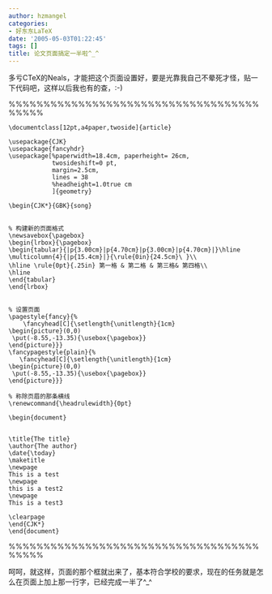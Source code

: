 ```yaml
---
author: hzmangel
categories:
- 好东东LaTeX
date: '2005-05-03T01:22:45'
tags: []
title: 论文页面搞定一半啦^_^
---
```

多亏CTeX的Neals，才能把这个页面设置好，要是光靠我自己不晕死才怪，贴一下代码吧，这样以后我也有的查，:-)

%%%%%%%%%%%%%%%%%%%%%%%%%%%%%%%%%%%%%%%%%

    
    
    \documentclass[12pt,a4paper,twoside]{article}
    
    \usepackage{CJK}
    \usepackage{fancyhdr}
    \usepackage[%paperwidth=18.4cm, paperheight= 26cm,
                twosideshift=0 pt,
                margin=2.5cm,
                lines = 38
                %headheight=1.0true cm
                ]{geometry}
    
    \begin{CJK*}{GBK}{song}  
    
      
    % 构建新的页面格式  
    \newsavebox{\pagebox}
    \begin{lrbox}{\pagebox}
    \begin{tabular}{|p{3.00cm}|p{4.70cm}|p{3.00cm}|p{4.70cm}|}\hline
    \multicolumn{4}{|p{15.4cm}|}{\rule{0in}{24.5cm}\ }\\
    \hline \rule{0pt}{.25in} 第一格 & 第二格 & 第三格& 第四格\\
    \hline
    \end{tabular}
    \end{lrbox}  
    
      
    % 设置页面  
    \pagestyle{fancy}{%
    	\fancyhead[C]{\setlength{\unitlength}{1cm}
    \begin{picture}(0,0)
     \put(-8.55,-13.35){\usebox{\pagebox}}
    \end{picture}}}
    \fancypagestyle{plain}{%
       \fancyhead[C]{\setlength{\unitlength}{1cm}
    \begin{picture}(0,0)
     \put(-8.55,-13.35){\usebox{\pagebox}}
    \end{picture}}}
    
    % 称除页眉的那条横线  
    \renewcommand{\headrulewidth}{0pt}
    
    \begin{document}
    
    
    \title{The title}
    \author{The author}
    \date{\today}
    \maketitle
    \newpage
    This is a test
    \newpage
    this is a test2
    \newpage
    This is a test3
    
    \clearpage
    \end{CJK*}
    \end{document}
    

%%%%%%%%%%%%%%%%%%%%%%%%%%%%%%%%%%%%%%%%%

呵呵，就这样，页面的那个框就出来了，基本符合学校的要求，现在的任务就是怎么在页面上加上那一行字，已经完成一半了^_^